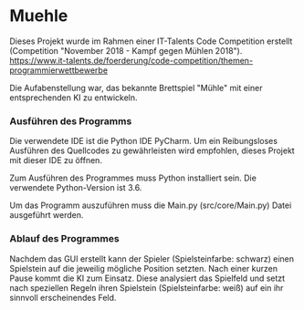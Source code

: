 # Muehle

Dieses Projekt wurde im Rahmen einer IT-Talents Code Competition erstellt (Competition "November 2018 - Kampf gegen Mühlen 2018"). https://www.it-talents.de/foerderung/code-competition/themen-programmierwettbewerbe

Die Aufabenstellung war, das bekannte Brettspiel "Mühle" mit einer entsprechenden KI zu entwickeln. 




### Ausführen des Programms
Die verwendete IDE ist die Python IDE PyCharm. Um ein Reibungsloses Ausführen des Quellcodes zu gewährleisten wird empfohlen, dieses Projekt mit dieser IDE zu öffnen. 

Zum Ausführen des Programmes muss Python installiert sein. Die verwendete Python-Version ist 3.6.

Um das Programm auszuführen muss die Main.py (src/core/Main.py) Datei ausgeführt werden. 


### Ablauf des Programmes
Nachdem das GUI erstellt kann der Spieler (Spielsteinfarbe: schwarz) einen Spielstein auf die jeweilig mögliche Position setzten. Nach einer kurzen Pause kommt die KI zum Einsatz. Diese analysiert das Spielfeld und setzt nach speziellen Regeln ihren Spielstein (Spielsteinfarbe: weiß) auf ein ihr sinnvoll erscheinendes Feld.

  
